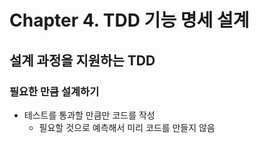 # Chapter 4. TDD 기능 명세 설계

## 설계 과정을 지원하는 TDD

### 필요한 만큼 설계하기

- 테스트를 통과할 만큼만 코드를 작성
  - 필요할 것으로 예측해서 미리 코드를 만들지 않음